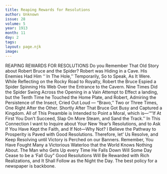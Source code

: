 ```yaml
---
title: Reaping Rewards for Resolutions
author: Unknown
issue: 28
volume: 5
year: 1913
month: 11
day: 2
tags:
layout: page.njk
image:
---
```

REAPING REWARDS FOR RESOLUTIONS    Do you Remember That Old Story about Robert Bruce and the Spider? Robert was Hiding in a Cave. His Enemies Had Him ‘‘ In The Hole,’’ Temporarily, So to Speak, As It Were. While Reflecting on the Rocky Road to Royalty, Robert the Bruce Espied a Spider Spinning His Web Over the Entrance to the Cavern. Nine Times Did the Spider Swing Across the Opening in a Vain Attempt to Effect a landing, but the Tenth Time he Touched the Home Plate, and Robert, Admiring the Persistence of the Insect, Cried Out Loud — “Bravo,’’ Two or Three Times, One Right After the Other. Shortly After That Bruce Got Busy and Captured a Kingdom. All of This Preamble is Intended to Point a Moral, which is—‘“‘If At First You Don’t Succeed, Slap On More Steam, and Sand the Track.’’ In This Connection I want to Inquire about Your New Year’s Resolutions, and to Ask If You Have Kept the Faith, and If Not—Why Not? I Believe the Pathway to Prosperity is Paved with Good Resolutions. Therefore, let’ Us Resolve, and Keep Resolving until Victory is Perched on our Banners. Remember, You Have Fought Many a Victorious Waterloo that the World Knows Nothing About. The Man who Gets Up every Time He Falls Down Will Some Day Cease to be a ‘Fall Guy” Good Resolutions Will Be Rewarded with Rich Realizations, and It Shall Follow as the Night the Day. The best policy for a newspaper is backbone. 


